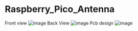 # Raspberry_Pico_Antenna
Front view
![image](https://github.com/sahilkumarchaurasia25/Raspberry_Pico_Antenna/assets/97510626/ce5c9ebc-9343-4d87-afd2-696b9ffa24d8)
Back View
![image](https://github.com/sahilkumarchaurasia25/Raspberry_Pico_Antenna/assets/97510626/8f5fa962-1b5b-421c-9dfd-257cd0093835)
Pcb design
![image](https://github.com/sahilkumarchaurasia25/Raspberry_Pico_Antenna/assets/97510626/452e6961-cd89-4633-b6ff-fcf9aae4657f)



